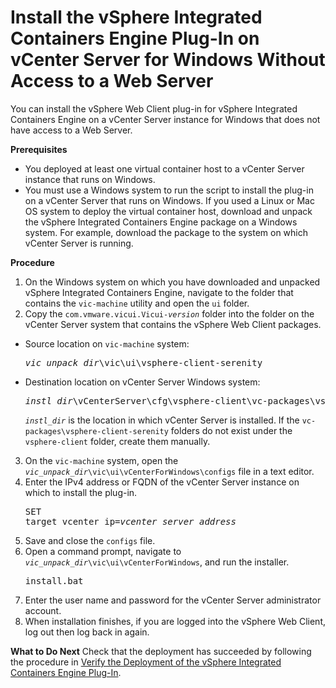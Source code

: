 # Install the vSphere Integrated Containers Engine Plug-In on vCenter Server for Windows Without Access to a Web Server #

You can install the vSphere Web Client plug-in for vSphere Integrated Containers Engine on a vCenter Server instance for Windows that does not have access to a Web Server.

**Prerequisites**

- You deployed at least one virtual container host to a vCenter Server instance that runs on Windows.
- You must use a Windows system to run the script to install the plug-in on a vCenter Server that runs on Windows. If you used a Linux or Mac OS system to deploy the virtual container host, download and unpack the vSphere Integrated Containers Engine package on a Windows system. For example, download the package to the system on which vCenter Server is running.

**Procedure**

1. On the Windows system on which you have downloaded and unpacked vSphere Integrated Containers Engine, navigate to the folder that contains the `vic-machine` utility and open the `ui` folder.
2. Copy the <code>com.vmware.vicui.Vicui-<i>version</i></code> folder into the folder on the vCenter Server system that contains the vSphere Web Client packages.
  
  - Source location on `vic-machine` system: <pre><i>vic_unpack_dir</i>\vic\ui\vsphere-client-serenity</pre>
  - Destination location on vCenter Server Windows system: <pre><i>instl_dir</i>\vCenterServer\cfg\vsphere-client\vc-packages\vsphere-client-serenity</pre>

    <code><i>instl_dir</i></code> is the location in which vCenter Server is installed. If the `vc-packages\vsphere-client-serenity` folders do not exist under the <code>vsphere-client</code> folder, create them manually.
3. On the `vic-machine` system, open the <code><i>vic_unpack_dir</i>\vic\ui\vCenterForWindows\configs</code> file in a text editor.
4. Enter the IPv4 address or FQDN of the vCenter Server instance on which to install the plug-in.<pre>SET target_vcenter_ip=<i>vcenter_server_address</i></pre>
6. Save and close the `configs` file.
7. Open a command prompt, navigate to <code><i>vic_unpack_dir</i>\vic\ui\vCenterForWindows</code>, and run the installer.<pre>install.bat</pre>
9. Enter the user name and password for the vCenter Server administrator account.
10. When installation finishes, if you are logged into the vSphere Web Client, log out then log back in again.

**What to Do Next**
Check that the deployment has succeeded by following the procedure in [Verify the Deployment of the vSphere Integrated Containers Engine Plug-In](plugin_verify_deployment.md).